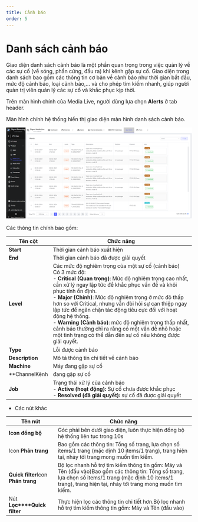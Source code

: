 ```yaml
---
title: Cảnh báo
order: 5
---
```


# Danh sách cảnh báo

Giao diện danh sách cảnh báo  là một phần quan trọng trong việc quản lý về các sự cố (về sóng, phần cứng, đầu ra) khi kênh gặp sự cố. Giao diện trong danh sách bao gồm các thông tin cơ bản về cảnh báo như thời gian bắt đầu, mức độ cảnh báo, loại cảnh báo,... và cho phép tìm kiếm nhanh, giúp người quản trị viên quản lý các sự cố và khắc phục kịp thời.

Trên màn hình chính của Media Live, người dùng lựa chọn **Alerts** ở tab header.

Màn hình chính hệ thống hiển thị giao diện màn hình danh sách cảnh báo.

![chi tiết của đầu vào](../images/view-alerts-list1.png)

Các thông tin chính bao gồm:

| Tên cột         | Chức năng                                                    |
| --------------- | ------------------------------------------------------------ |
| **Start**       | Thời gian cảnh báo xuất hiện                                 |
| **End**         | Thời gian cảnh báo đã được giải quyết                        |
| **Level**       | Các mức độ nghiêm trọng của một sự cố (cảnh báo) <br />Có 3 mức độ:<br />- **Critical (Quan trọng)**: Mức độ nghiêm trọng cao nhất, cần xử lý ngay lập tức để khắc phục vấn đề và khôi phục tính ổn định. <br />- **Major (Chính)**: Mức độ nghiêm trọng ở mức độ thấp hơn so với Critical, nhưng vẫn đòi hỏi sự can thiệp ngay lập tức để ngăn chặn tác động tiêu cực đối với hoạt động hệ thống.<br />- **Warning (Cảnh báo)**:  mức độ nghiêm trọng thấp nhất, cảnh báo thường chỉ ra rằng có một vấn đề nhỏ hoặc một tình trạng có thể dẫn đến sự cố nếu không được giải quyết. |
| **Type**        | Lỗi được cảnh báo                                            |
| **Description** | Mô tả thông tin chi tiết về cảnh báo                         |
| **Machine**     | Máy đang gặp sự cố                                           |
| **ChannelKênh   | đang gặp sự cố                                               |
| **Job**         | Trạng thái xử lý của cảnh báo<br />- **Active (hoạt động):** Sự cố chưa được khắc phục<br />- **Resolved (đã giải quyết):** sự cố đã được giải quyết |

- Các nút khác

| Tên nút                             | Chức năng                                                    |
| ----------------------------------- | ------------------------------------------------------------ |
| **Icon đồng bộ**                    | Góc phải bên dưới giao diện, luôn thực hiện đồng bộ hệ thống liên tục trong 10s |
| Icon **Phân trang**                 | Bao gồm các thông tin: Tổng số trang, lựa chọn số items/1 trang (mặc định 10 items/1 trang), trang hiện tại, nhảy tới trang mong muốn tìm kiếm. |
| **Quick filter**Icon **Phân trang** | Bộ lọc nhanh hỗ trợ tìm kiếm thông tin gồm: Máy và Tên (đầu vào)Bao gồm các thông tin: Tổng số trang, lựa chọn số items/1 trang (mặc định 10 items/1 trang), trang hiện tại, nhảy tới trang mong muốn tìm kiếm. |
| Nút **Lọc****Quick filter**         | Thực hiện lọc các thông tin chi tiết hơn.Bộ lọc nhanh hỗ trợ tìm kiếm thông tin gồm: Máy và Tên (đầu vào) |
